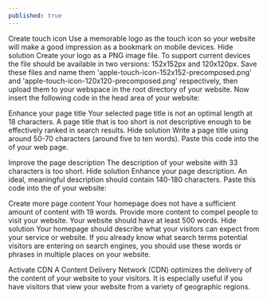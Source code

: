 ```yaml
---
published: true
---
```

Create touch icon
Use a memorable logo as the touch icon so your website will make a good impression as a bookmark on mobile devices.
Hide solution
Create your logo as a PNG image file. To support current devices the file should be available in two versions: 152x152px and 120x120px.
Save these files and name them 'apple-touch-icon-152x152-precomposed.png' and 'apple-touch-icon-120x120-precomposed.png' respectively, then upload them to your webspace in the root directory of your website. Now insert the following code in the head area of your website:
<link rel="apple-touch-icon" sizes="120x120" href="/apple-touch-icon-120x120-precomposed.png" /> <link rel="apple-touch-icon" sizes="152x152" href="/apple-touch-icon-152x152-precomposed.png" />

Enhance your page title
Your selected page title is not an optimal length at 18 characters. A page title that is too short is not descriptive enough to be effectively ranked in search results.
Hide solution
Write a page title using around 50-70 characters (around five to ten words).
Paste this code into the <head> of your web page.
<title>My page - topic 1, topic 2, topic 3 </title>

Improve the page description
The description of your website with 33 characters is too short.
Hide solution
Enhance your page description. An ideal, meaningful description should contain 140-180 characters.
Paste this code into the <head> of your website:
<meta name="description" content="Your description" />

Create more page content
Your homepage does not have a sufficient amount of content with 19 words. Provide more content to compel people to visit your website. Your website should have at least 500 words.
Hide solution
Your homepage should describe what your visitors can expect from your service or website. If you already know what search terms potential visitors are entering on search engines, you should use these words or phrases in multiple places on your website.

Activate CDN
A Content Delivery Network (CDN) optimizes the delivery of the content of your website to your visitors. It is especially useful if you have visitors that view your website from a variety of geographic regions.